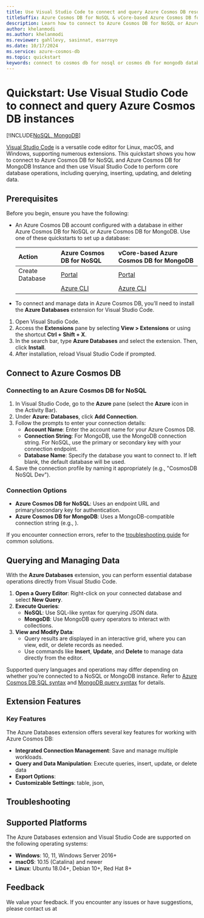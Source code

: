 ```yaml
---
title: Use Visual Studio Code to connect and query Azure Cosmos DB resources 
titleSuffix: Azure Cosmos DB for NoSQL & vCore-based Azure Cosmos DB for MongoDB
description: Learn how to connect to Azure Cosmos DB for NoSQL or Azure Cosmos DB for MongoDB Instance by using Visual Studio Code. 
author: khelanmodi
ms.author: khelanmodi
ms.reviewer: gahllevy, sasinnat, esarroyo
ms.date: 10/17/2024
ms.service: azure-cosmos-db
ms.topic: quickstart
keywords: connect to cosmos db for nosql or cosmos db for mongodb database
---
```


# Quickstart: Use Visual Studio Code to connect and query Azure Cosmos DB instances

[!INCLUDE[NoSQL, MongoDB](includes/appliesto-nosql-mongodb.md)]

[Visual Studio Code](https://code.visualstudio.com/docs) is a versatile code editor for Linux, macOS, and Windows, supporting numerous extensions. This quickstart shows you how to connect to Azure Cosmos DB for NoSQL and Azure Cosmos DB for MongoDB Instance and then use Visual Studio Code to perform core database operations, including querying, inserting, updating, and deleting data.

## Prerequisites

Before you begin, ensure you have the following:

- An Azure Cosmos DB account configured with a database in either Azure Cosmos DB for NoSQL or Azure Cosmos DB for MongoDB. Use one of these quickstarts to set up a database:

  | Action | Azure Cosmos DB for NoSQL | vCore-based Azure Cosmos DB for MongoDB |
  | :--- | :--- | :--- |
  | Create Database | [Portal](./nosql/quickstart-portal.md) | [Portal](./mongodb/vcore/quickstart-portal.md) |
  | | [Azure CLI](./nosql/quickstart-cli.md) | [Azure CLI](./mongodb/vcore/quickstart-cli.md) |

- To connect and manage data in Azure Cosmos DB, you’ll need to install the **Azure Databases** extension for Visual Studio Code.

1. Open Visual Studio Code.
2. Access the **Extensions** pane by selecting **View > Extensions** or using the shortcut **Ctrl + Shift + X**.
3. In the search bar, type **Azure Databases** and select the extension. Then, click **Install**.
4. After installation, reload Visual Studio Code if prompted.

## Connect to Azure Cosmos DB

### Connecting to an Azure Cosmos DB for NoSQL

1. In Visual Studio Code, go to the **Azure** pane (select the **Azure** icon in the Activity Bar).
2. Under **Azure: Databases**, click **Add Connection**.
3. Follow the prompts to enter your connection details:
   - **Account Name**: Enter the account name for your Azure Cosmos DB.
   - **Connection String**: For MongoDB, use the MongoDB connection string. For NoSQL, use the primary or secondary key with your connection endpoint.
   - **Database Name**: Specify the database you want to connect to. If left blank, the default database will be used.
4. Save the connection profile by naming it appropriately (e.g., "CosmosDB NoSQL Dev").

### Connection Options

- **Azure Cosmos DB for NoSQL**: Uses an endpoint URL and primary/secondary key for authentication.
- **Azure Cosmos DB for MongoDB**: Uses a MongoDB-compatible connection string (e.g., ).

If you encounter connection errors, refer to the [troubleshooting guide](./troubleshoot-connections.md) for common solutions.

## Querying and Managing Data

With the **Azure Databases** extension, you can perform essential database operations directly from Visual Studio Code.

1. **Open a Query Editor**: Right-click on your connected database and select **New Query**.
2. **Execute Queries**:
   - **NoSQL**: Use SQL-like syntax for querying JSON data.
   - **MongoDB**: Use MongoDB query operators to interact with collections.
3. **View and Modify Data**:
   - Query results are displayed in an interactive grid, where you can view, edit, or delete records as needed.
   - Use commands like **Insert**, **Update**, and **Delete** to manage data directly from the editor.

Supported query languages and operations may differ depending on whether you’re connected to a NoSQL or MongoDB instance. Refer to [Azure Cosmos DB SQL syntax](./nosql-sql-query-syntax.md) and [MongoDB query syntax](./mongodb-query-syntax.md) for details.

## Extension Features

### Key Features

The Azure Databases extension offers several key features for working with Azure Cosmos DB:

- **Integrated Connection Management**: Save and manage multiple workloads.
- **Query and Data Manipulation**: Execute queries, insert, update, or delete data 
- **Export Options**: 
- **Customizable Settings**: table, json, 

## Troubleshooting

## Supported Platforms

The Azure Databases extension and Visual Studio Code are supported on the following operating systems:

- **Windows**: 10, 11, Windows Server 2016+
- **macOS**: 10.15 (Catalina) and newer
- **Linux**: Ubuntu 18.04+, Debian 10+, Red Hat 8+

## Feedback

We value your feedback. If you encounter any issues or have suggestions, please contact us at 
